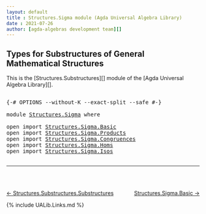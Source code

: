 ```yaml
---
layout: default
title : Structures.Sigma module (Agda Universal Algebra Library)
date : 2021-07-26
author: [agda-algebras development team][]
---
```


## Types for Substructures of General Mathematical Structures

This is the [Structures.Substructures][] module of the [Agda Universal Algebra Library][].


<pre class="Agda">

<a id="322" class="Symbol">{-#</a> <a id="326" class="Keyword">OPTIONS</a> <a id="334" class="Pragma">--without-K</a> <a id="346" class="Pragma">--exact-split</a> <a id="360" class="Pragma">--safe</a> <a id="367" class="Symbol">#-}</a>

<a id="372" class="Keyword">module</a> <a id="379" href="Structures.Sigma.html" class="Module">Structures.Sigma</a> <a id="396" class="Keyword">where</a>

<a id="403" class="Keyword">open</a> <a id="408" class="Keyword">import</a> <a id="415" href="Structures.Sigma.Basic.html" class="Module">Structures.Sigma.Basic</a>
<a id="438" class="Keyword">open</a> <a id="443" class="Keyword">import</a> <a id="450" href="Structures.Sigma.Products.html" class="Module">Structures.Sigma.Products</a>
<a id="476" class="Keyword">open</a> <a id="481" class="Keyword">import</a> <a id="488" href="Structures.Sigma.Congruences.html" class="Module">Structures.Sigma.Congruences</a>
<a id="517" class="Keyword">open</a> <a id="522" class="Keyword">import</a> <a id="529" href="Structures.Sigma.Homs.html" class="Module">Structures.Sigma.Homs</a>
<a id="551" class="Keyword">open</a> <a id="556" class="Keyword">import</a> <a id="563" href="Structures.Sigma.Isos.html" class="Module">Structures.Sigma.Isos</a>

</pre>

--------------------------------

<br>
<br>

[← Structures.Substructures.Substructures](Structures.Substructures.Substructures.html)
<span style="float:right;">[Structures.Sigma.Basic →](Structures.Sigma.Basic.html)</span>

{% include UALib.Links.md %}

[agda-algebras development team]: https://github.com/ualib/agda-algebras#the-agda-algebras-development-team
